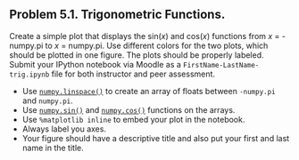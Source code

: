 ## Problem 5.1. Trigonometric Functions.

Create a simple plot that displays the sin(*x*) and cos(*x*) functions
  from *x* = -numpy.pi to *x* = numpy.pi.
  Use different colors for the two plots, which should be plotted in one figure.
  The plots should be properly labeled.
  Submit your IPython notebook via Moodle as a `FirstName-LastName-trig.ipynb`
  file for both instructor and peer assessment.

- Use
  [`numpy.linspace()`](http://docs.scipy.org/doc/numpy/reference/generated/numpy.linspace.html)
  to create an array of floats
  between `-numpy.pi` and `numpy.pi`.
- Use
  [`numpy.sin()`](http://docs.scipy.org/doc/numpy/reference/generated/numpy.sin.html)
  and
  [`numpy.cos()`](http://docs.scipy.org/doc/numpy/reference/generated/numpy.cos.html)
  functions on the arrays.
- Use `%matplotlib inline` to embed your plot in the notebook.
- Always label you axes.
- Your figure should have a descriptive title
  and also put your first and last name in the title.

